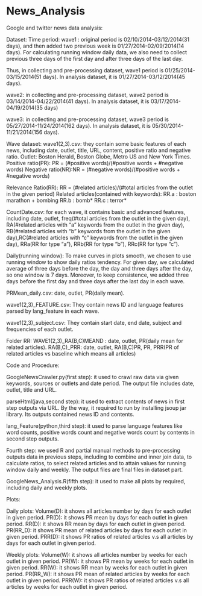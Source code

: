 # News_Analysis
Google and twitter news data analysis:

Dataset:
Time period:
wave1 : original period is 02/10/2014-03/12/2014(31 days), and then added two previous week is 01/27/2014-02/09/2014(14 days). For calculating running window daily data, we also need to collect previous three days of the first day and after three days of the last day. 

Thus, in collecting and pre-processing dataset, wave1 period is 01/25/2014-03/15/2014(51 days). 
In analysis dataset, it is 01/27/2014-03/12/2014(45 days).

wave2:  in collecting and pre-processing dataset, wave2 period is 03/14/2014-04/22/2014(41 days). 							In analysis dataset, it is 03/17/2014-04/19/2014(35 days)

wave3:  in collecting and pre-processing dataset, wave3 period is 05/27/2014-11/24/2014(162 days). 							In analysis dataset, it is 05/30/2014-11/21/2014(156 days).

Wave dataset:
wave1(2,3).csv: they contain some basic features of each news, including date, outlet, title, URL, content, positive ratio and negative ratio.
  Outlet: Boston Herald, Boston Globe, Metro US and New York Times.
	Positive ratio(PR): PR = (#positive words)/(#positive words + #negative words)
Negative ratio(NR):NR = (#negative words)/(#positive words + #negative words)

Relevance Ratio(RR): RR = (#related articles)/(#total articles from the outlet in the given period) 
Related articles(contained with keywords):
  RR.a : boston marathon + bombing
  RR.b : bomb*
  RR.c : terror*

CountDate.csv: for each wave, it contains basic and advanced features, including date, outlet, freq(#total articles from the outlet in the given day), RA(#related articles with “a” keywords from the outlet in the given day), RB(#related articles with “b” keywords from the outlet in the given day),RC(#related articles with “c” keywords from the outlet in the given day), RRa(RR for type “a”), RRb(RR for type “b”), RRc(RR for type “c”).

Daily(running window): 
To make curves in plots smooth, we chosen to use running window to show daily ratios tendency. For given day, we calculated average of three days before the day, the day and three days after the day, so one window is 7 days. Moreover, to keep consistence, we added three days before the first day and three days after the last day in each wave.

PRMean_daily.csv: date, outlet, PR(daily mean).

wave1(2,3)_FEATURE.csv: They contain news ID and language features parsed by lang_feature in each wave.

wave1(2,3)_subject.csv: They contain start date, end date, subject and frequencies of each outlet.

Folder RR:
WAVE1(2,3)_RA(B,C)MEAND : date, outlet, PR(daily mean for related articles).
RA(B,C)_PRR: date, outlet, RA(B,C)PR, PR, PRR(PR of related articles vs baseline which means all articles)

Code and Procedure:

GoogleNewsCrawler.py(first step): it used to crawl raw data via given keywords, sources or outlets and date period. The output file includes date, outlet, title and URL.

parseHtml(java,second step): it used to extract contents of news in first step outputs via URL. By the way, it required to run by installing jsoup jar library. Its outputs contained news ID and contents.

lang_Feature(python,third step): it used to parse language features like word counts, positive words count and negative words count by contents in second step outputs. 

Fourth step: we used R and partial manual methods to pre-processing outputs data in previous steps, including to combine and inner join data,  to calculate ratios, to select related articles and to attain values for running window daily and weekly. The output files are final files in dataset part.

GoogleNews_Analysis.R(fifth step): it used to make all plots by required, including daily and weekly plots.


Plots:
	
Daily plots:
Volume(D): it shows all articles number by days for each outlet in given period.
PR(D): it shows PR mean by days for each outlet in given period.
RR(D): it shows RR mean by days for each outlet in given period.
PR(RR_D): it shows PR mean of related articles by days for each outlet in given period.
PRR(D): it shows PR ratios of related articles v.s all articles by days for each outlet in given period.

Weekly plots:
Volume(W): it shows all articles number by weeks for each outlet in given period.
PR(W): it shows PR mean by weeks for each outlet in given period.
RR(W): it shows RR mean by weeks for each outlet in given period.
PR(RR_W): it shows PR mean of related articles by weeks for each outlet in given period.
PRR(W): it shows PR ratios of related articles v.s all articles by weeks for each outlet in given period.






